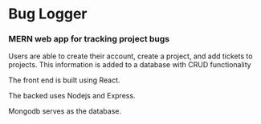 # Bug Logger
### MERN web app for tracking project bugs

Users are able to create their account, create a project, and add tickets to projects. This information is added to a database with CRUD functionality

The front end is built using React. 

The backed uses Nodejs and Express.

Mongodb serves as the database.